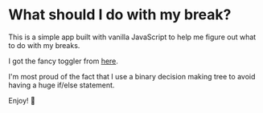 # What should I do with my break?

This is a simple app built with vanilla JavaScript to help me figure out what to do with my breaks.

I got the fancy toggler from [here](https://www.cssscript.com/realistic-ios-switch-pure-css/).

I'm most proud of the fact that I use a binary decision making tree to avoid having a huge if/else statement.

Enjoy! 🎉

